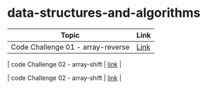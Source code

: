 # data-structures-and-algorithms


| Topic    | Link       |                                                                                                     
| --------- | ------------ |
| Code Challenge 01 - array-reverse | [Link](https://github.com/HamzaQahoush/data-structures-and-algorithms/blob/main/array-reverse/array-reverse.md) |

| code Challenge 02 - array-shift   | [link]()                                                                                                        |

| code Challenge 02 - array-shift   | [link](https://github.com/HamzaQahoush/data-structures-and-algorithms/blob/main/array-shift/array-shift.md)    |                                                                                                    



